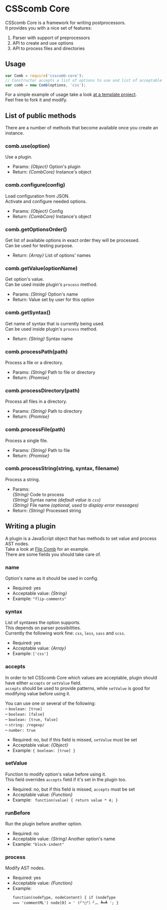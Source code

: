 # CSScomb Core

CSScomb Core is a framework for writing postprocessors.  
It provides you with a nice set of features:

1. Parser with support of preprocessors
1. API to create and use options
1. API to process files and directories


## Usage

```js
var Comb = require('csscomb-core');
// Constructor accepts a list of options to use and list of acceptable syntaxes.
var comb = new Comb(options, 'css');
```

For a simple example of usage take a look [at a template project](https://github.com/csscomb/core-template).  
Feel free to fork it and modify.

## List of public methods

There are a number of methods that become available once you create an instance.

### comb.use(option)

Use a plugin.

- Params: *{Object}*  Option's plugin
- Return: *{CombCore}*  Instance's object

### comb.configure(config)

Load configuration from JSON.  
Activate and configure needed options.

- Params: *{Object}*  Config
- Return: *{CombCore}*  Instance's object

### comb.getOptionsOrder()

Get list of available options in exact order they will be processed.  
Can be used for testing purpose.

- Return: *{Array}*  List of options' names

### comb.getValue(optionName)

Get option's value.  
Can be used inside plugin's `process` method.

- Params: *{String}*  Option's name
- Return: Value set by user for this option

### comb.getSyntax()

Get name of syntax that is currently being used.  
Can be used inside plugin's `process` method.

- Return: *{String}*  Syntax name

### comb.processPath(path)

Process a file or a directory.

- Params: *{String}*  Path to file or directory</td>
- Return: *{Promise}*

### comb.processDirectory(path)

Process all files in a directory.

- Params: *{String}*  Path to directory
- Return: *{Promise}*

### comb.processFile(path)

Process a single file.

- Params: *{String}*  Path to file
- Return: *{Promise}*

### comb.processString(string, syntax, filename)

Process a string.

- Params:  
  *{String}*  Code to process  
  *{String}*  Syntax name *(default value is `css`)*  
  *{String}*  File name *(optional, used to display error messages)*
- Return: *{String}*  Processed string

## Writing a plugin

A plugin is a JavaScript object that has methods to set value and process AST
nodes.  
Take a look at [Flip Comb](https://github.com/csscomb/core-template/blob/master/lib/options/flip-comments.js) for an example.  
There are some fields you should take care of.

### name

Option's name as it should be used in config.

- Required: yes
- Acceptable value: *{String}*
- Example: `"flip-comments"`

### syntax

List of syntaxes the option supports.  
This depends on parser possibilities.  
Currently the following work fine: `css`, `less`, `sass` and `scss`.

- Required: yes
- Acceptable value: *{Array}*
- Example: `['css']`

### accepts

In order to tell CSScomb Core which values are acceptable, plugin should have
either `accepts` or `setValue` field.  
`accepts` should be used to provide patterns, while `setValue` is good for
modifying value before using it.

You can use one or several of the following:  
– `boolean: [true]`  
– `boolean: [false]`  
– `boolean: [true, false]`  
– `string: /regexp/`  
– `number: true`

- Required: no, but if this field is missed, `setValue` must be set
- Acceptable value: *{Object}*
- Example: `{ boolean: [true] }`

### setValue

Function to modify option's value before using it.  
This field overrides `accepts` field if it's set in the plugin too.

- Required: no, but if this field is missed, `accepts` must be set
- Acceptable value: *{Function}*
- Example: ` function(value) { return value * 4; }`

### runBefore

Run the plugin before another option.  

- Required: no
- Acceptable value: *{String}* Another option's name
- Example: `"block-indent"`

### process

Modify AST nodes.

- Required: yes
- Acceptable value: *{Function}*
- Example: <pre><code>function(nodeType, nodeContent) {
        if (nodeType === 'commentML') node[0] = ' (╯°□°）╯︵ ┻━┻ ';
}</code></pre>
